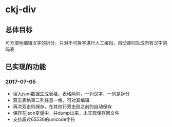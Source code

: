 # ckj-div

## 总体目标

可方便地编辑汉字的拆分，只对不可拆字进行人工编码，自动递归生成所有汉字的码表

## 已实现的功能
### 2017-07-05
* 读入json数据生成表格，表格两列，一列汉字，一列是拆分
* 双击表格第二列任意一格，可对其编辑
* 再次双击则保存，在其他行双击则之前的自动保存
* 保存在json变量中，并dump出来，未实现保存回文件
* 支持超过65536的unicode字符
